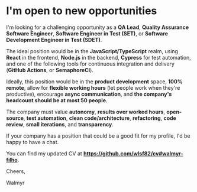 # I'm open to new opportunities

I'm looking for a challenging opportunity as a **QA Lead**, **Quality Assurance Software Engineer**, **Software Engineer in Test (SET)**, or **Software Development Engineer in Test (SDET)**.

The ideal position would be in the **JavaScript/TypeScript** realm, using **React** in the frontend, **Node.js** in the backend, **Cypress** for test automation, and one of the following tools for continuous integration and delivery (**GitHub Actions**, or **SemaphoreCI**).

Ideally, this position would be in the **product development** space, **100% remote**, allow for **flexible working hours** (let people work when they're productive), encourage **async communication**, and **the company's headcount should be at most 50 people**.

The company must value **autonomy**, **results over worked hours**, **open-source**, **test automation**, **clean code/architecture**, **refactoring**, **code review**, **small iterations**, and **transparency**.

If your company has a position that could be a good fit for my profile, I'd be happy to have a chat.

You can find my updated CV at **https://github.com/wlsf82/cv#walmyr-filho**.

Cheers,

Walmyr
